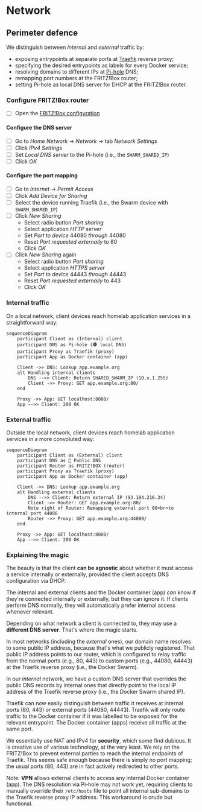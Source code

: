 # Network

## Perimeter defence

We distinguish between *internal* and *external* traffic by:

- exposing entrypoints at separate ports at [Traefik](/stacks/traefik/) reverse proxy;
- specifying the desired entrypoints as labels for every Docker service;
- resolving domains to different IPs at [Pi-hole](/stacks/pihole/) DNS;
- remapping port numbers at the FRITZ!Box router;
- setting Pi-hole as local DNS server for DHCP at the FRITZ!Box router.

### Configure FRITZ!Box router

- [ ] Open the [FRITZ!Box configuration](http://fritz.box)

#### Configure the DNS server

- [ ] Go to *Home Network* → *Network* → tab *Network Settings*
- [ ] Click *IPv4 Settings*
- [ ] Set *Local DNS server* to the Pi-hole (i.e., the `SWARM_SHARED_IP`)
- [ ] Click *OK*

#### Configure the port mapping

- [ ] Go to *Internet* → *Permit Access*
- [ ] Click *Add Device for Sharing*
- [ ] Select the device running Traefik (i.e., the Swarm device with `SWARM_SHARED_IP`)
- [ ] Click *New Sharing*
  - Select radio button *Port sharing*
  - Select application *HTTP server*
  - Set *Port to device* 44080 *through* 44080
  - Reset *Port requested externally* to 80
  - Click *OK*
- [ ] Click *New Sharing* again
  - Select radio button *Port sharing*
  - Select application *HTTPS server*
  - Set *Port to device* 44443 *through* 44443
  - Reset *Port requested externally* to 443
  - Click *OK*

### Internal traffic

On a local network, client devices reach homelab application services in a straightforward way:

```mermaid
sequenceDiagram
    participant Client as (Internal) client
    participant DNS as Pi-hole (🕵️ local DNS)
    participant Proxy as Traefik (proxy)
    participant App as Docker container (app)

    Client ->> DNS: Lookup app.example.org
    alt Handling internal clients
        DNS -->> Client: Return SHARED_SWARM_IP (10.x.1.255)
        Client ->> Proxy: GET app.example.org:80/
    end

    Proxy ->> App: GET localhost:8080/
    App -->> Client: 200 OK
```

### External traffic

Outside the local network, client devices reach homelab application services in a more convoluted way:

```mermaid
sequenceDiagram
    participant Client as (External) client
    participant DNS as 📢 Public DNS
    participant Router as FRITZ!BOX (router)
    participant Proxy as Traefik (proxy)
    participant App as Docker container (app)

    Client ->> DNS: Lookup app.example.org
    alt Handling external clients
        DNS -->> Client: Return external IP (93.184.216.34)
        Client ->> Router: GET app.example.org:80/
        Note right of Router: Remapping external port 80<br>to internal port 44080
        Router ->> Proxy: GET app.example.org:44080/
    end

    Proxy ->> App: GET localhost:8080/
    App -->> Client: 200 OK
```

### Explaining the magic

The beauty is that the client **can be agnostic** about whether it must access a service internally or externally, provided the client accepts DNS configuration via DHCP.

The internal and external clients and the Docker container (app) *can* know if they're connected internally or externally, but they can ignore it. If clients perform DNS normally, they will automatically prefer internal access whenever relevant.

Depending on what network a client is connected to, they may use a **different DNS server**. That's where the magic starts.

In most networks (including the *external* ones), our domain name resolves to some public IP address, because that's what we publicly registered. That public IP address points to our router, which is configured to relay traffic from the normal ports (e.g., 80, 443) to custom ports (e.g., 44080, 44443) at the Traefik reverse proxy (i.e., the Docker Swarm).

In our *internal* network, we have a custom DNS server that overrides the public DNS records by internal ones that directly point to the local IP address of the Traefik reverse proxy (i.e., the Docker Swarm shared IP).

Traefik can now easily distinguish between traffic it receives at internal ports (80, 443) or external ports (44080, 44443). Traefik will only route traffic to the Docker container if it was labelled to be exposed for the relevant entrypoint. The Docker container (apps) receive all traffic at the same port.

We essentially use NAT and IPv4 for **security**, which some find dubious. It is creative use of various technology, at the very least. We rely on the FRITZ!Box to prevent external parties to reach the internal endpoints of Traefik. This seems safe enough because there is simply no port mapping; the usual ports (80, 443) are in fact actively redirected to other ports.

Note: **VPN** allows external clients to access any internal Docker container (app). The DNS resolution via Pi-hole may not work yet, requiring clients to manually override their `/etc/hosts` file to point all internal sub-domains to the Traefik reverse proxy IP address. This workaround is crude but functional.